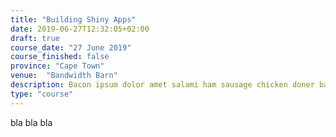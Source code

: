 ```yaml
---
title: "Building Shiny Apps"
date: 2019-06-27T12:32:05+02:00
draft: true
course_date: "27 June 2019"
course_finished: false
province: "Cape Town"
venue:  "Bandwidth Barn"
description: Bacon ipsum dolor amet salami ham sausage chicken doner bacon. Corned beef turkey cupim, 
type: "course"
---
```


bla bla bla 